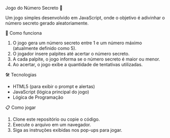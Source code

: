 Jogo do Número Secreto 🎲

Um jogo simples desenvolvido em JavaScript, onde o objetivo é adivinhar o número secreto gerado aleatoriamente.

🚀 Como funciona
1. O jogo gera um número secreto entre 1 e um número máximo (atualmente definido como 5).
2. O jogador insere palpites até acertar o número secreto.
3. A cada palpite, o jogo informa se o número secreto é maior ou menor.
4. Ao acertar, o jogo exibe a quantidade de tentativas utilizadas.
   
🛠️ Tecnologias
- HTML5 (para exibir o prompt e alertas)
- JavaScript (lógica principal do jogo)
- Lógica de Programação

📋 Como jogar
1. Clone este repositório ou copie o código.
2. Execute o arquivo em um navegador.
3. Siga as instruções exibidas nos pop-ups para jogar.
